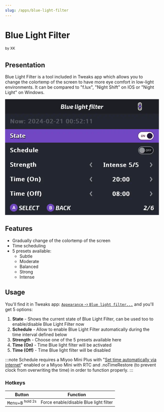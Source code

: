 ```yaml
---
slug: /apps/blue-light-filter
---
```



# Blue Light Filter
<sup>by XK</sup>




## Presentation
Blue Light Filter is a tool included in Tweaks app which allows you to change the colortemp of the screen to have more eye comfort in low-light environments.
It can be compared to "f.lux", "Night Shift" on IOS or "Night Light" on Windows.

![](./assets/blue-light-filter.webp)

## Features

- Gradually change of the colortemp of the screen
- Time scheduling
- 5 presets available:
    - Subtle
    - Moderate
    - Balanced
    - Strong
    - Intense




## Usage

You'll find it in Tweaks app: [`Appearance` -› `Blue light filter...`](/docs/apps/tweaks#blue-light-filter) and you'll get 5 options:

1. **State** - Shows the current state of Blue Light Filter, can be used too to enable/disable Blue Light Filter now
2. **Schedule** - Allow to enable Blue Light Filter automatically during the time interval defined below
3. **Strength** - Choose one of the 5 presets available here
4. **Time (On)** - Time Blue light filter will be activated
5. **Time (Off)** - Time Blue light filter will be disabled

:::note
Schedule requires a Miyoo Mini Plus with "[Set time automatically via internet](/docs/apps/tweaks#set-automatically-via-the-internet)" enabled or a Miyoo Mini with RTC and .noTimeRestore (to prevent clock from overwriting the time) in order to function properly.
:::

### Hotkeys

| Button          | Function                                 |
| --------------- | -----------------------------------      |
| <kbd>Menu</kbd>+<kbd>B</kbd> <sup>hold 2s</sup>  | Force enable/disable Blue light filter |


